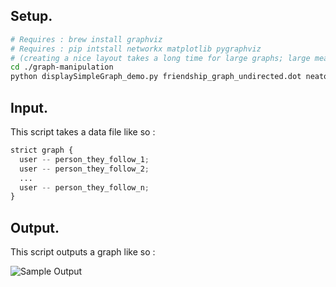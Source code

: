 ## Setup.
```bash
# Requires : brew install graphviz
# Requires : pip intstall networkx matplotlib pygraphviz
# (creating a nice layout takes a long time for large graphs; large means >2000 nodes)
cd ./graph-manipulation
python displaySimpleGraph_demo.py friendship_graph_undirected.dot neato 7
```
## Input.
This script takes a data file like so : 

```python
strict graph {
  user -- person_they_follow_1;
  user -- person_they_follow_2;
  ...
  user -- person_they_follow_n;
}
```

## Output.
This script outputs a graph like so : 

![Sample Output](https://raw.github.com/HenryKautz/RocData/master/graph-manipulation/screenie.png?token=747630__eyJzY29wZSI6IlJhd0Jsb2I6SGVucnlLYXV0ei9Sb2NEYXRhL21hc3Rlci9ncmFwaC1tYW5pcHVsYXRpb24vc2NyZWVuaWUucG5nIiwiZXhwaXJlcyI6MTM4Nzk4Nzk5NX0%3D--57cb1cca151d89d41cbee5ab1ddac075d4f55ebf)

